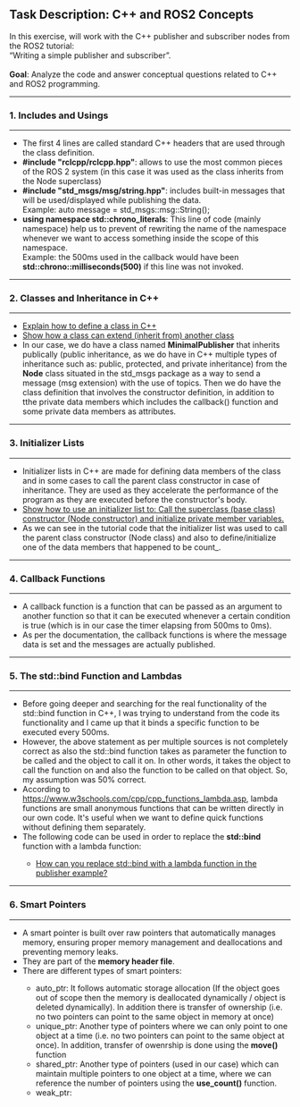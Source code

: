 ## Task Description: C++ and ROS2 Concepts
</hr>
In this exercise, will work with the C++ publisher and subscriber nodes from the ROS2 tutorial:</br>
“Writing a simple publisher and subscriber”.</br></br>
<b>Goal</b>: Analyze the code and answer conceptual questions related to C++ and ROS2 programming.
<hr></hr>
<h3>1. Includes and Usings</h3>
<hr>
<ul>
  <li>The first 4 lines are called standard C++ headers that are used through the class definition.</li>
  <li><b>#include "rclcpp/rclcpp.hpp"</b>: allows to use the most common pieces of the ROS 2 system (in this case it was used as the class inherits from the Node superclass)</li>
  <li><b>#include "std_msgs/msg/string.hpp"</b>: includes built-in messages that will be used/displayed while publishing the data.</br>Example: auto message = std_msgs::msg::String();</li>
  <li><b>using namespace std::chrono_literals</b>: This line of code (mainly namespace) help us to prevent of rewriting the name of the namespace whenever we want to access something inside the scope of this namespace.</br>Example: the 500ms used in the callback would have been <b>std::chrono::milliseconds(500)</b> if this line was not invoked.</li>
</ul>
<hr>
<h3>2. Classes and Inheritance in C++</h3>
<hr>
<ul>
  <li><a href="https://github.com/antoniossaliba/ROS2-CPP-Mini-Deliverable/tree/classes_and_inheritance/classes">Explain how to define a class in C++</a></li>
  <li><a href="https://github.com/antoniossaliba/ROS2-CPP-Mini-Deliverable/tree/classes_and_inheritance/inheritance">Show how a class can extend (inherit from) another class</a></li>
  <li>In our case, we do have a class named <b>MinimalPublisher</b> that inherits publically (public inheritance, as we do have in C++ multiple types of inheritance such as: public, protected, and private inheritance) from the <b>Node</b> class situated in the std_msgs package as a way to send a message (msg extension) with the use of topics. Then we do have the class definition that involves the constructor definition, in addition to tthe private data members which includes the callback() function and some private data members as attributes.</li>
</ul>
<hr>
<h3>3. Initializer Lists</h3>
<hr>
<ul>
  <li>
    Initializer lists in C++ are made for defining data members of the class and in some cases to call the parent class constructor in case of inheritance. They are used as they accelerate the performance of the program as they are executed before the constructor's body.
  </li>
  <li><a href="https://github.com/antoniossaliba/ROS2-CPP-Mini-Deliverable/blob/classes_and_inheritance/inheritance/Account.cpp">Show how to use an initializer list to: Call the superclass (base class) constructor (Node constructor) and initialize private member variables.</a></li>
  <li>As we can see in the tutorial code that the initializer list was used to call the parent class constructor (Node class) and also to define/initialize one of the data members that happened to be count_.</li>
</ul>
<hr>
<h3>4. Callback Functions</h3>
<hr>
<ul>
  <li>
    A callback function is a function that can be passed as an argument to another function so that it can be executed whenever a certain condition is true (which is in our case the timer elapsing from 500ms to 0ms).
  </li>
  <li>As per the documentation, the callback functions is where the message data is set and the messages are actually published.</li>
</ul>
<hr>
<h3>5. The std::bind Function and Lambdas</h3>
<hr>
<ul>
  <li>
    Before going deeper and searching for the real functionality of the std::bind function in C++, I was trying to understand from the code its functionality and I came up that it binds a specific function to be executed every 500ms.
  </li>
  <li>However, the above statement as per multiple sources is not completely correct as also the std::bind function takes as parameter the function to be called and the object to call it on. In other words, it takes the object to call the function on and also the function to be called on that object. So, my assumption was 50% correct.</li>
  <li>
    According to <a href="https://www.w3schools.com/cpp/cpp_functions_lambda.asp">https://www.w3schools.com/cpp/cpp_functions_lambda.asp</a>, lambda functions are small anonymous functions that can be written directly in our own code. It's useful when we want to define quick functions without defining them separately.
  </li>
  <li>The following code can be used in order to replace the <b>std::bind</b> function with a lambda function:</li>
  <ul><li><a href="https://github.com/antoniossaliba/ROS2-CPP-Mini-Deliverable/blob/main/lambda_function/MinimalPublisher.cpp">How can you replace std::bind with a lambda function in the publisher example?</a></li></ul>
</ul>
<hr>
<h3>6. Smart Pointers</h3>
<hr>
<ul>
  <li>
    A smart pointer is built over raw pointers that automatically manages memory, ensuring proper memory management and deallocations and preventing memory leaks.
  </li>
  <li>
    They are part of the <b>memory header file</b>.
  </li>
  <li>There are different types of smart pointers:</li>
  <ul>
    <li>auto_ptr: It follows automatic storage allocation (If the object goes out of scope then the memory is deallocated dynamically / object is deleted dynamically). In addition there is transfer of ownership (i.e. no two pointers can point to the same object in memory at once)</li>
    <li>unique_ptr: Another type of pointers where we can only point to one object at a time (i.e. no two pointers can point to the same object at once). In addition, transfer of owenrship is done using the <b>move()</b> function</li>
    <li>shared_ptr: Another type of pointers (used in our case) which can maintain multiple pointers to one object at a time, where we can reference the number of pointers using the <b>use_count()</b> function.</li>
    <li>weak_ptr:</li>
  </ul>
</ul>
